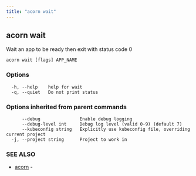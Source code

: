 ```yaml
---
title: "acorn wait"
---
```

## acorn wait

Wait an app to be ready then exit with status code 0

```
acorn wait [flags] APP_NAME
```

### Options

```
  -h, --help    help for wait
  -q, --quiet   Do not print status
```

### Options inherited from parent commands

```
      --debug               Enable debug logging
      --debug-level int     Debug log level (valid 0-9) (default 7)
      --kubeconfig string   Explicitly use kubeconfig file, overriding current project
  -j, --project string      Project to work in
```

### SEE ALSO

* [acorn](acorn.md)	 - 

